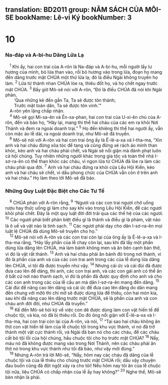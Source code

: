translation: BD2011
group: NĂM SÁCH CỦA MÔI-SE
bookName: Lê-vi Ký 
bookNumber: 3
-------

<div class="title"><h1>10</h1><h3>Na-đáp và A-bi-hu Dâng Lửa Lạ</h3></div>
<span class="verse le_10_1"> <sup>1</sup> Khi ấy, hai con trai của A-rôn là Na-đáp và A-bi-hu, mỗi người lấy lư hương của mình, bỏ lửa than vào, rồi bỏ hương vào trong lửa, đoạn họ mang đến dâng trước mặt CHÚA một thứ lửa lạ; đó là điều Ngài không truyền họ làm. </span>
<span class="verse le_10_2"><sup>2</sup> Lửa từ thánh nhan CHÚA lòe ra, thiêu đốt họ, và họ chết ngay trước mặt CHÚA. </span>
<span class="verse le_10_3"><sup>3</sup> Bấy giờ Mô-sê nói với A-rôn, “Ðó là điều CHÚA đã nói khi Ngài phán,<br/>  ‘Qua những kẻ đến gần Ta, Ta sẽ được tôn thánh;<br/>  Trước mặt toàn dân, Ta sẽ được tôn vinh.’”<br/> A-rôn yên lặng chấp nhận.<br/></span>
<span class="verse le_10_4"> <sup>4</sup> Mô-sê gọi Mi-sa-ên và Ên-xa-phan, hai con trai của U-xi-ên chú của A-rôn, đến và bảo họ, “Hãy lại, mang thi thể hai cháu của các em ra khỏi Nơi Thánh và đem ra ngoài doanh trại.” </span>
<span class="verse le_10_5"><sup>5</sup> Họ đến khiêng thi thể hai người ấy, vẫn còn mặc áo lễ dài, ra ngoài doanh trại, như Mô-sê đã truyền.<br/></span>
<span class="verse le_10_6"> <sup>6</sup> Mô-sê nói với A-rôn và hai con trai ông ấy là Ê-lê-a-xa và I-tha-ma, “Xin anh và hai cháu đừng xõa tóc để tang và cũng đừng xé rách áo mình than khóc, kẻo anh và hai cháu phải chết, và Ngài sẽ nổi giận mà đánh phạt luôn cả hội chúng. Tuy nhiên những người khác trong gia tộc và toàn thể nhà I-sơ-ra-ên có thể than khóc các cháu, vì ngọn lửa từ CHÚA đã lòe ra làm các cháu phải qua đời. </span>
<span class="verse le_10_7"><sup>7</sup> Anh và hai cháu đừng ra khỏi cửa Lều Hội Kiến, kẻo anh và hai cháu sẽ chết, vì dầu phong chức của CHÚA vẫn còn ở trên anh và hai cháu.” Họ làm theo lời Mô-sê đã bảo.<br/></span>
<div class="title"><h3>Những Quy Luật Ðặc Biệt cho Các Tư Tế</h3></div>
<span class="verse le_10_8"> <sup>8</sup> CHÚA phán với A-rôn rằng, </span>
<span class="verse le_10_9"><sup>9</sup> “Ngươi và các con trai ngươi chớ uống rượu hay thức uống gì làm cho say khi vào trong Lều Hội Kiến, để các ngươi khỏi phải chết. Ðây là một quy luật đời đời trải qua các thế hệ của các ngươi. </span>
<span class="verse le_10_10"><sup>10</sup> Các ngươi phải biết phân biệt điều gì là thánh và điều gì là phàm, vật nào là ô uế và vật nào là tinh sạch. </span>
<span class="verse le_10_11"><sup>11</sup> Các ngươi phải dạy cho dân I-sơ-ra-ên mọi luật lệ CHÚA đã dùng Mô-sê truyền cho họ.”<br/></span>
<span class="verse le_10_12"> <sup>12</sup> Mô-sê nói với A-rôn và các con trai còn lại của ông ấy là Ê-lê-a-xa và I-tha-ma rằng, “Hãy lấy phần của lễ chay còn lại, sau khi đã lấy một phần dùng lửa dâng lên CHÚA, mà làm bánh không men và ăn bên cạnh bàn thờ, vì đó là vật rất thánh. </span>
<span class="verse le_10_13"><sup>13</sup> Anh và hai cháu phải ăn bánh đó trong nơi thánh, vì đó là phần của anh và của các con trai anh trong các của lễ dùng lửa dâng lên CHÚA, vì tôi đã được truyền như vậy. </span>
<span class="verse le_10_14"><sup>14</sup> Nhưng cái ức và cái đùi đã được đưa cao lên để dâng, thì anh, các con trai anh, và các con gái anh có thể ăn ở bất cứ nơi nào thanh sạch, vì đó là phần đã được quy định cho anh và cho các con anh trong các của lễ cầu an mà dân I-sơ-ra-ên mang đến dâng. </span>
<span class="verse le_10_15"><sup>15</sup> Cái đùi để nâng cao lên dâng và cái ức để đưa cao lên dâng do dân mang đến chung với mỡõ thì chỉ mỡ sẽ được dùng lửa để thiêu, còn hai món kia, sau khi đã nâng cao lên dâng trước mặt CHÚA, sẽ là phần của anh và con cháu anh đời đời, như CHÚA đã truyền.”<br/></span>
<span class="verse le_10_16"> <sup>16</sup> Kế đến Mô-sê hỏi kỹ về việc con dê được dùng làm con vật hiến tế để chuộc tội, và kìa, nó đã bị thiêu rồi. Do đó ông nổi giận với Ê-lê-a-xa và I-tha-ma, hai con trai còn lại của A-rôn, và nói, </span>
<span class="verse le_10_17"><sup>17</sup> “Tại sao hai cháu không ăn thịt con vật hiến tế làm của lễ chuộc tội trong khu vực thánh, vì nó đã trở thành một vật cực thánh rồi, và Ngài đã ban nó cho các cháu, để các cháu cất bỏ tội lỗi của hội chúng, hầu chuộc tội cho họ trước mặt CHÚA? </span>
<span class="verse le_10_18"><sup>18</sup> Nầy, máu nó đã không được mang vào trong Nơi Thánh, nên các cháu phải ăn thịt nó trong khu vực thánh như tôi đã bảo, như vậy mới đúng.”<br/></span>
<span class="verse le_10_19"> <sup>19</sup> Nhưng A-rôn trả lời Mô-sê, “Nầy, hôm nay các cháu đã dâng của lễ chuộc tội và của lễ thiêu cho chúng trước mặt CHÚA rồi; dầu vậy chuyện đau buồn cũng đã đột ngột xảy ra cho tôi! Nếu hôm nay tôi ăn của lễ chuộc tội nữa, liệu CHÚA có chấp nhận của lễ ấy hay không?” </span>
<span class="verse le_10_20"><sup>20</sup> Nghe thế, Mô-sê bèn nhận là phải.<br/></span>
